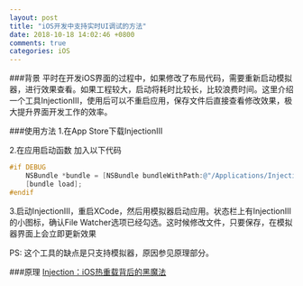 ```yaml
---
layout: post
title: "iOS开发中支持实时UI调试的方法"
date: 2018-10-18 14:02:46 +0800
comments: true
categories: iOS
---
```

###背景
平时在开发iOS界面的过程中，如果修改了布局代码，需要重新启动模拟器，进行效果查看。如果工程较大，启动将耗时比较长，比较浪费时间。这里介绍一个工具InjectionIII，使用后可以不重启应用，保存文件后直接查看修改效果，极大提升界面开发工作的效率。

###使用方法
1.在App Store下载InjectionIII

2.在应用启动函数 加入以下代码

```objective-c
#if DEBUG
    NSBundle *bundle = [NSBundle bundleWithPath:@"/Applications/InjectionIII.app/Contents/Resources/iOSInjection10.bundle"];
    [bundle load];
#endif
```

3.启动InjectionIII，重启XCode，然后用模拟器启动应用。状态栏上有InjectionIII的小图标，确认File Watcher选项已经勾选。这时候修改文件，只要保存，在模拟器界面上会立即更新效果

PS: 这个工具的缺点是只支持模拟器，原因参见原理部分。

###原理
[Injection：iOS热重载背后的黑魔法](https://mp.weixin.qq.com/s?__biz=MjM5NTQ2NzE0NQ==&mid=2247483999&idx=1&sn=bc88d37b6f819bd6bd7d8b76e9787620&chksm=a6f958b9918ed1af9a084ce2c2732aaee715193e37fdb830dc31d8f0174c0314b22dc5c0dd1e&mpshare=1&scene=1&srcid=0612tT8PS1pePiL5EmqMr9HH#rd)
